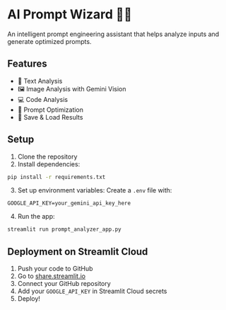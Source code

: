 # AI Prompt Wizard 🧙‍♂️

An intelligent prompt engineering assistant that helps analyze inputs and generate optimized prompts.

## Features

- 📝 Text Analysis
- 🖼️ Image Analysis with Gemini Vision
- 💻 Code Analysis
- 🎯 Prompt Optimization
- 💾 Save & Load Results

## Setup

1. Clone the repository
2. Install dependencies:
```bash
pip install -r requirements.txt
```

3. Set up environment variables:
Create a `.env` file with:
```
GOOGLE_API_KEY=your_gemini_api_key_here
```

4. Run the app:
```bash
streamlit run prompt_analyzer_app.py
```

## Deployment on Streamlit Cloud

1. Push your code to GitHub
2. Go to [share.streamlit.io](https://share.streamlit.io)
3. Connect your GitHub repository
4. Add your `GOOGLE_API_KEY` in Streamlit Cloud secrets
5. Deploy!

